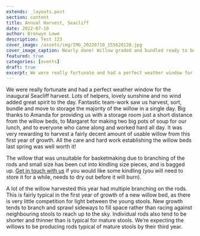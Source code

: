 ```yaml
---
extends: _layouts.post
section: content
title: Annual Harvest, Seacliff
date: 2022-07-10
author: Bronwyn Lowe
description: Test 123 
cover_image: /assets/img/IMG_20220710_155620128.jpg
cover_image_caption: Nearly done! Willow graded and bundled ready to be taken to storage.
featured: true
categories: [events]
draft: true
excerpt: We were really fortunate and had a perfect weather window for the inaugural Seacliff harvest.
---
```


We were really fortunate and had a perfect weather window for the inaugural Seacliff harvest. Lots of helpers, lovely sunshine and no wind added great spirit to the day. Fantastic team-work saw us harvest, sort, bundle and move to storage the majority of the willow in a single day. Big thanks to Amanda for providing us with a storage room just a short distance from the willow beds, to Margaret for making two big pots of soup for our lunch, and to everyone who came along and worked hard all day. It was very rewarding to harvest a fairly decent amount of usable willow from this first year of growth. All the care and hard work establishing the willow beds last spring was well worth it! 

The willow that was unsuitable for basketmaking due to branching of the rods and small size has been cut into kindling size pieces, and is bagged up. [Get in touch with us](/contact) if you would like some kindling (you will need to store it for a while, needs to dry out before it will burn).

A lot of the willow harvested this year had multiple branching on the rods. This is fairly typical in the first year of growth of a new willow bed, as there is very little competition for light between the young stools. New growth tends to branch and sprawl sideways to fill space rather than racing against neighbouring stools to reach up to the sky. Individual rods also tend to be shorter and thinner than is typical for mature stools. We’re expecting the willows to be producing rods typical of mature stools by their third year.  

<x-img src="/assets/img/IMG_20220710_133907061.jpg" caption="Harvested rods of one-year old Salix purpurea “Nana”, all very short with dense branching. Not so good for basketmaking, although the side branches could be trimmed to give short, fine material for very small work." class="float-right w-1/3 mx-2 my-2"/>

<!-- <x-img src="/assets/img/" caption="Making short work of the *Salix purpurea* “Green Dicks” section of the willow bed. The taller growing cultivar on the left is *Salix triandra* “Black Maul”. “Green Dicks” is a reliable basket making cultivar, producing rods good for small to medium sized baskets. We have planted multiple rows of this variety, to provide a good bulk of material every year for our members, as well as material for our workshops." class="float-right w-1/3 mx-2 my-2"/> -->

<x-img src="/assets/img/IMG_20220710_134122401.jpg" caption="Harvesting Salix purpurea “Lancashire Dicks”, Salix eriocephala “Americana” and Salix purpurea “Leistershire Dicks”. These particular varieties all grow naturally as shrubs rather than trees. In this first year they have all tended to sprawl out sideways, filling space horizontally rather than growing up vertically. We expect taller, vertical rods on these stools as they mature over the next couple of years and produce a greater number of rods per stool. More rods per stool creates greater competition for light, and the rods grow straight and tall as they reach for the sun." class="float-right w-1/3 mx-2 my-2"/>

<x-img src="/assets/img/IMG_20220710_113835465.jpg" caption="After cutting, the rods from each variety were carried to separate sorting areas. This year we sorted into branched and un-branched rods first. The branched rods are usually not good for weaving with, and were cut into short lengths for kindling and bagged. Un-branched rods were graded according to rod length and tied into bundles. Sorting drums make it easier to stand the rods on end and select out groups of rods of similar length (see Sorting for photos of this process)." class="float-right w-1/3 mx-2 my-2"/>

<x-img src="/assets/img/IMG_20220710_130848558_HDR.jpg" caption="A well earned break for lunch. Hot soup and buns much appreciated by all! We are working on raising funds to build a work and storage shed in this area. We plan to build a shed that will give us a dry work space, somewhere to have lunch and cuppas out of the weather, and storage for the harvested willow." class="float-right w-1/3 mx-2 my-2"/>


